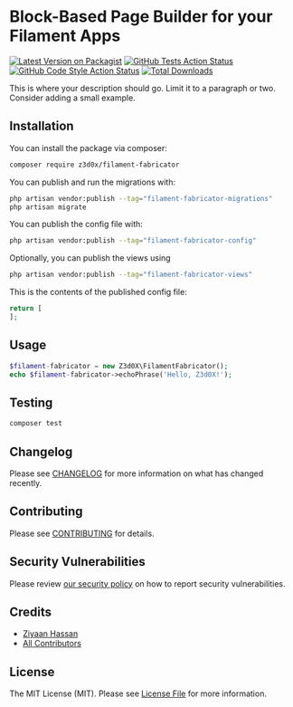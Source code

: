 # Block-Based Page Builder for your Filament Apps

[![Latest Version on Packagist](https://img.shields.io/packagist/v/z3d0x/filament-fabricator.svg?style=flat-square)](https://packagist.org/packages/z3d0x/filament-fabricator)
[![GitHub Tests Action Status](https://img.shields.io/github/workflow/status/z3d0x/filament-fabricator/run-tests?label=tests)](https://github.com/z3d0x/filament-fabricator/actions?query=workflow%3Arun-tests+branch%3Amain)
[![GitHub Code Style Action Status](https://img.shields.io/github/workflow/status/z3d0x/filament-fabricator/Check%20&%20fix%20styling?label=code%20style)](https://github.com/z3d0x/filament-fabricator/actions?query=workflow%3A"Check+%26+fix+styling"+branch%3Amain)
[![Total Downloads](https://img.shields.io/packagist/dt/z3d0x/filament-fabricator.svg?style=flat-square)](https://packagist.org/packages/z3d0x/filament-fabricator)

This is where your description should go. Limit it to a paragraph or two. Consider adding a small example.

## Installation

You can install the package via composer:

```bash
composer require z3d0x/filament-fabricator
```

You can publish and run the migrations with:

```bash
php artisan vendor:publish --tag="filament-fabricator-migrations"
php artisan migrate
```

You can publish the config file with:

```bash
php artisan vendor:publish --tag="filament-fabricator-config"
```

Optionally, you can publish the views using

```bash
php artisan vendor:publish --tag="filament-fabricator-views"
```

This is the contents of the published config file:

```php
return [
];
```

## Usage

```php
$filament-fabricator = new Z3d0X\FilamentFabricator();
echo $filament-fabricator->echoPhrase('Hello, Z3d0X!');
```

## Testing

```bash
composer test
```

## Changelog

Please see [CHANGELOG](CHANGELOG.md) for more information on what has changed recently.

## Contributing

Please see [CONTRIBUTING](.github/CONTRIBUTING.md) for details.

## Security Vulnerabilities

Please review [our security policy](../../security/policy) on how to report security vulnerabilities.

## Credits

- [Ziyaan Hassan](https://github.com/Z3d0X)
- [All Contributors](../../contributors)

## License

The MIT License (MIT). Please see [License File](LICENSE.md) for more information.
